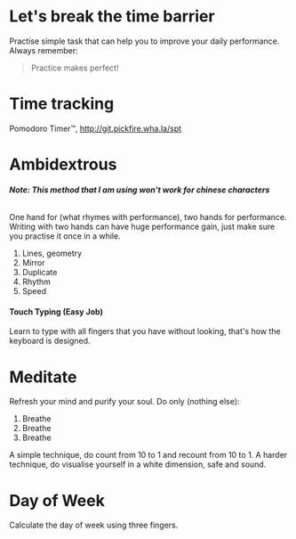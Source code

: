 Let's break the time barrier
============================
Practise simple task that can help you to improve your daily performance.
Always remember:

> Practice makes perfect!

Time tracking
=============
Pomodoro Timer™, http://git.pickfire.wha.la/spt

Ambidextrous
============
###### **Note: This method that I am using won't work for chinese characters**

One hand for (what rhymes with performance), two hands for performance.  
Writing with two hands can have huge performance gain, just make sure you
practise it once in a while.

1. Lines, geometry
2. Mirror
3. Duplicate
4. Rhythm
5. Speed

#### Touch Typing (Easy Job)
Learn to type with all fingers that you have without looking, that's how the
keyboard is designed.

Meditate
========
Refresh your mind and purify your soul. Do only (nothing else):

1. Breathe
2. Breathe
3. Breathe

A simple technique, do count from 10 to 1 and recount from 10 to 1.
A harder technique, do visualise yourself in a white dimension, safe and sound.

Day of Week
===========
Calculate the day of week using three fingers.

